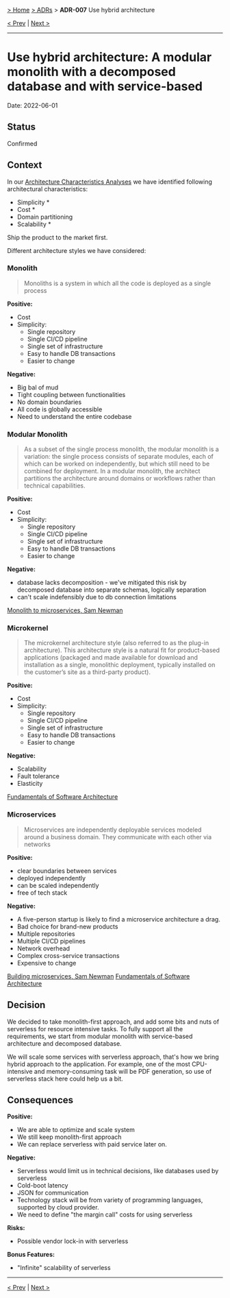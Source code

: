 [> Home](../README.md) [> ADRs](README.md) > **ADR-007** Use hybrid architecture

[< Prev](ADR-006-security-zero-trust.md)  |  [Next >](ADR-008-separation-of-concerns.md)

---


# Use hybrid architecture: A modular monolith with a decomposed database and with service-based 

Date: 2022-06-01 

## Status

Confirmed

## Context

In our [Architecture Characteristics Analyses](../2.Solution/2.2.ArchitectureCharacteristics.md) we have identified following architectural characteristics:
* Simplicity *
* Cost *
* Domain partitioning 
* Scalability *


Ship the product to the market first.

Different architecture styles we have considered:

### Monolith
> Monoliths is a system in which all the code is deployed as a single process

**Positive:** 
- Cost
- Simplicity:
    - Single repository
    - Single CI/CD pipeline
    - Single set of infrastructure
    - Easy to handle DB transactions
    - Easier to change

**Negative:**
- Big bal of mud
- Tight coupling between functionalities 
- No domain boundaries
- All code is globally accessible
- Need to understand the entire codebase

### Modular Monolith
> As a subset of the single process monolith, the modular monolith is a variation: the single process consists of separate modules, each of which can be worked on independently, but which still need to be combined for deployment.
> In a modular monolith, the architect partitions the architecture around domains or workflows rather than technical capabilities.

**Positive:**
- Cost
- Simplicity:
  - Single repository
  - Single CI/CD pipeline
  - Single set of infrastructure
  - Easy to handle DB transactions
  - Easier to change


**Negative:**
- database lacks decomposition - we've mitigated this risk by decomposed database into separate schemas, logically separation 
- can't scale indefensibly due to db connection limitations

[Monolith to microservices, Sam Newman](https://learning.oreilly.com/library/view/monolith-to-microservices/9781492047834/ch01.html#:-:text=And%20the%20modular%20monolith)


### Microkernel
> The microkernel architecture style (also referred to as the plug-in architecture). This architecture style is a natural fit for product-based applications (packaged and made available for download and installation as a single, monolithic deployment, typically installed on the customer’s site as a third-party product).

**Positive:**
- Cost
- Simplicity:
    - Single repository
    - Single CI/CD pipeline
    - Single set of infrastructure
    - Easy to handle DB transactions
    - Easier to change

**Negative:**
- Scalability
- Fault tolerance
- Elasticity

[Fundamentals of Software Architecture](https://learning.oreilly.com/library/view/fundamentals-of-software/9781492043447/ch12.html)

### Microservices
> Microservices are independently deployable services modeled around a business domain. They communicate with each other via networks

**Positive:**
- clear boundaries between services 
- deployed independently 
- can be scaled independently
- free of tech stack

**Negative:**
- A five-person startup is likely to find a microservice architecture a drag.
- Bad choice for brand-new products
- Multiple repositories 
- Multiple CI/CD pipelines
- Network overhead
- Complex cross-service transactions
- Expensive to change

[Building microservices, Sam Newman](https://learning.oreilly.com/library/view/building-microservices-2nd/9781492034018/ch01.html#idm45112648818104)
[Fundamentals of Software Architecture](https://learning.oreilly.com/library/view/fundamentals-of-software/9781492043447/ch17.html#idm45838970422432)

## Decision

We decided to take monolith-first approach, and add some bits and nuts of serverless for resource intensive tasks.
To fully support all the requirements, we start from modular monolith with service-based architecture and decomposed database.

We will scale some services with serverless approach, that's how we bring hybrid approach to the application. 
For example, one of the most CPU-intensive and memory-consuming task will be PDF generation, so use of serverless stack here could help us a bit.

## Consequences

**Positive:**

- We are able to optimize and scale system
- We still keep monolith-first approach
- We can replace serverless with paid service later on.

**Negative:**

- Serverless would limit us in technical decisions, like databases used by serverless
- Cold-boot latency
- JSON for communication
- Technology stack will be from variety of programming languages, supported by cloud provider.
- We need to define "the margin call" costs for using serverless

**Risks:**

- Possible vendor lock-in with serverless

**Bonus Features:**

- "Infinite" scalability of serverless 


---

[< Prev](ADR-006-security-zero-trust.md)  |  [Next >](ADR-008-separation-of-concerns.md)

